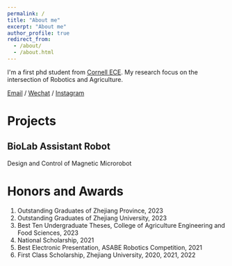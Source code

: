 ```yaml
---
permalink: /
title: "About me"
excerpt: "About me"
author_profile: true
redirect_from: 
  - /about/
  - /about.html
---
```


I'm a first phd student from [Cornell ECE](https://www.ece.cornell.edu/ece). My research focus on the intersection of Robotics and Agriculture.

[Email](dj368@cornell.edu) / [Wechat](../images/wechat.png) / [Instagram](../images/ins.png)

Projects
======
BioLab Assistant Robot
------
Design and Control of Magnetic Microrobot


Honors and Awards
======
1. Outstanding Graduates of Zhejiang Province, 2023
1. Outstanding Graduates of Zhejiang University, 2023
1. Best Ten Undergraduate Theses, College of Agriculture Engineering and Food Sciences, 2023
1. National Scholarship, 2021
1. Best Electronic Presentation, ASABE Robotics Competition, 2021
1. First Class Scholarship, Zhejiang University, 2020, 2021, 2022
